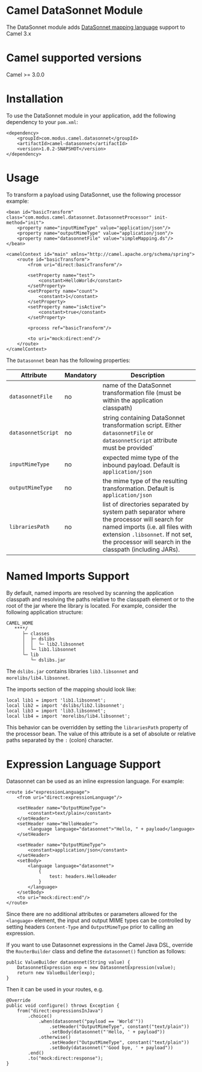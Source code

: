 # Camel DataSonnet Module

The DataSonnet module adds [DataSonnet mapping language](http://datasonnet.com) support to Camel 3.x

# Camel supported versions
Camel >= 3.0.0

# Installation

To use the DataSonnet module in your application, add the following dependency to your `pom.xml`:

```
<dependency>
    <groupId>com.modus.camel.datasonnet</groupId>
    <artifactId>camel-datasonnet</artifactId>
    <version>1.0.2-SNAPSHOT</version>
</dependency>
```
# Usage

To transform a payload using DataSonnet, use the following processor example:

```
<bean id="basicTransform" class="com.modus.camel.datasonnet.DatasonnetProcessor" init-method="init">
    <property name="inputMimeType" value="application/json"/>
    <property name="outputMimeType" value="application/json"/>
    <property name="datasonnetFile" value="simpleMapping.ds"/>
</bean>

<camelContext id="main" xmlns="http://camel.apache.org/schema/spring">
    <route id="basicTransform">
        <from uri="direct:basicTransform"/>

        <setProperty name="test">
            <constant>HelloWorld</constant>
        </setProperty>
        <setProperty name="count">
            <constant>1</constant>
        </setProperty>
        <setProperty name="isActive">
            <constant>true</constant>
        </setProperty>

        <process ref="basicTransform"/>

        <to uri="mock:direct:end"/>
    </route>
</camelContext>

```

The `Datasonnet` bean has the following properties:

| Attribute | Mandatory | Description |
| --------- | --------- | ----------- |
| `datasonnetFile` | no | name of the DataSonnet transformation file (must be within the application classpath) |
| `datasonnetScript` | no | string containing DataSonnet transformation script. Either `datasonnetFile` or `datasonnetScript` attribute must be provided`|
| `inputMimeType` | no | expected mime type of the inbound payload. Default is `application/json`|
| `outputMimeType` | no | the mime type of the resulting transformation. Default is `application/json`|
| `librariesPath` | no | list of directories separated by system path separator where the processor will search for named imports (i.e. all files with extension `.libsonnet`. If not set, the processor will search in the classpath (including JARs).  |

# Named Imports Support
By default, named imports are resolved by scanning the application classpath and resolving the paths relative
to the classpath element or to the root of the jar where the library is located.
For example, consider the following application structure:

```
CAMEL_HOME
   ****/
      ├─ classes
      │  ├─ dslibs
      │  │  └─ lib2.libsonnet
      │  └─ lib1.libsonnet
      └─ lib
         └─ dslibs.jar      
```

The `dslibs.jar` contains libraries `lib3.libsonnet` and `morelibs/lib4.libsonnet`.

The imports section of the mapping should look like:

```
local lib1 = import 'lib1.libsonnet';
local lib2 = import 'dslibs/lib2.libsonnet';
local lib3 = import 'lib3.libsonnet';
local lib4 = import 'morelibs/lib4.libsonnet';
```

This behavior can be overridden by setting the `librariesPath` property of the processor bean. The value of this attribute is a set of absolute or relative paths separated by the `:` (colon) character.

# Expression Language Support

Datasonnet can be used as an inline expression language. For example:

```
<route id="expressionLanguage">
    <from uri="direct:expressionLanguage"/>

    <setHeader name="OutputMimeType">
        <constant>text/plain</constant>
    </setHeader>
    <setHeader name="HelloHeader">
        <language language="datasonnet">"Hello, " + payload</language>
    </setHeader>

    <setHeader name="OutputMimeType">
        <constant>application/json</constant>
    </setHeader>
    <setBody>
        <language language="datasonnet">
            {
                test: headers.HelloHeader
            }
        </language>
    </setBody>
    <to uri="mock:direct:end"/>
</route>
```

Since there are no additional attributes or parameters allowed for the `<language>` element, the input and output MIME types can be controlled by setting headers `Content-Type` and `OutputMimeType` prior to calling an expression.

If you want to use Datasonnet expressions in the Camel Java DSL, override the `RouterBuilder` class and define the `datasonnet()` function as follows:

```
public ValueBuilder datasonnet(String value) {
    DatasonnetExpression exp = new DatasonnetExpression(value);
    return new ValueBuilder(exp);
}
```

Then it can be used in your routes, e.g.

```
@Override
public void configure() throws Exception {
    from("direct:expressionsInJava")
        .choice()
            .when(datasonnet("payload == 'World'"))
                .setHeader("OutputMimeType", constant("text/plain"))
                .setBody(datasonnet("'Hello, ' + payload"))
            .otherwise()
                .setHeader("OutputMimeType", constant("text/plain"))
                .setBody(datasonnet("'Good bye, ' + payload"))
        .end()
        .to("mock:direct:response");
}
```
